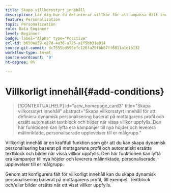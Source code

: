 ```yaml
---
title: Skapa villkorsstyrt innehåll
description: Lär dig hur du definierar villkor för att anpassa ditt innehåll i Adobe Campaign webbgränssnitt
feature: Personalization
topic: Personalization
role: Data Engineer
level: Beginner
badge: label="Alpha" type="Positive"
exl-id: b650a859-e27d-4a36-a725-a1f5bb31e014
source-git-commit: dc7555bd593efc126fa29fbb87ff6811a1e1b132
workflow-type: tm+mt
source-wordcount: '0'
ht-degree: 0%

---
```


# Villkorligt innehåll{#add-conditions}

>[!CONTEXTUALHELP]
>id="acw_homepage_card3"
>title="Skapa villkorsstyrt innehåll"
>abstract="Skapa villkorsstyrt innehåll för att definiera dynamisk personalisering baserat på mottagarens profil och ersätt automatiskt textblock och bilder när vissa villkor uppfylls. Den här funktionen kan lyfta era kampanjer till nya höjder och leverera målinriktade, personaliserade upplevelser till er målgrupp."


Villkorligt innehåll är en kraftfull funktion som gör att du kan skapa dynamisk personalisering baserat på mottagarens profil och automatiskt ersätta textblock och bilder när vissa villkor uppfylls. Den här funktionen kan lyfta era kampanjer till nya höjder och leverera målinriktade, personaliserade upplevelser till er målgrupp.

Genom att konfigurera fält för villkorligt innehåll kan du skapa dynamisk personalisering baserat på mottagarens profil, till exempel. Textblock och/eller bilder ersätts när ett visst villkor uppfylls.

